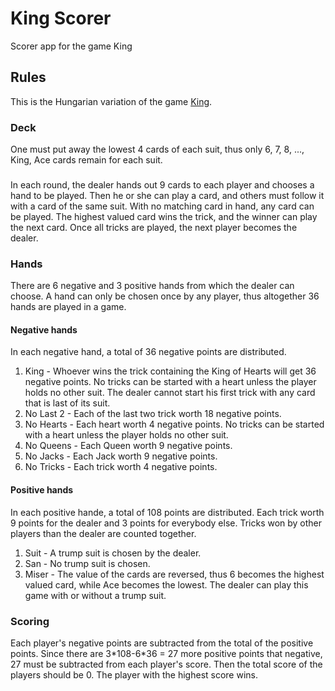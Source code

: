 # King Scorer
Scorer app for the game King

## Rules
This is the Hungarian variation of the game [King](https://en.wikipedia.org/wiki/King_(card_game)).

### Deck
One must put away the lowest 4 cards of each suit, thus only 6, 7, 8, ..., King, Ace cards remain for each suit.

###
In each round, the dealer hands out 9 cards to each player and chooses a hand to be played. Then he or she can play a card, and others must follow it with a card of the same suit. With no matching card in hand, any card can be played. The highest valued card wins the trick, and the winner can play the next card. Once all tricks are played, the next player becomes the dealer.

### Hands
There are 6 negative and 3 positive hands from which the dealer can choose. A hand can only be chosen once by any player, thus altogether 36 hands are played in a game.

#### Negative hands
In each negative hand, a total of 36 negative points are distributed.

  1. King - Whoever wins the trick containing the King of Hearts will get 36 negative points. No tricks can be started with a heart unless the player holds no other suit. The dealer cannot start his first trick with any card that is last of its suit.
  2. No Last 2 - Each of the last two trick worth 18 negative points.
  3. No Hearts - Each heart worth 4 negative points. No tricks can be started with a heart unless the player holds no other suit.
  4. No Queens - Each Queen worth 9 negative points.
  5. No Jacks - Each Jack worth 9 negative points.
  6. No Tricks - Each trick worth 4 negative points.

#### Positive hands
In each positive hande, a total of 108 points are distributed. Each trick worth 9 points for the dealer and 3 points for everybody else. Tricks won by other players than the dealer are counted together.

  1. Suit - A trump suit is chosen by the dealer.
  2. San - No trump suit is chosen.
  3. Miser - The value of the cards are reversed, thus 6 becomes the highest valued card, while Ace becomes the lowest. The dealer can play this game with or without a trump suit.

### Scoring
Each player's negative points are subtracted from the total of the positive points. Since there are 3\*108-6\*36 = 27 more positive points that negative, 27 must be subtracted from each player's score. Then the total score of the players should be 0. The player with the highest score wins.
